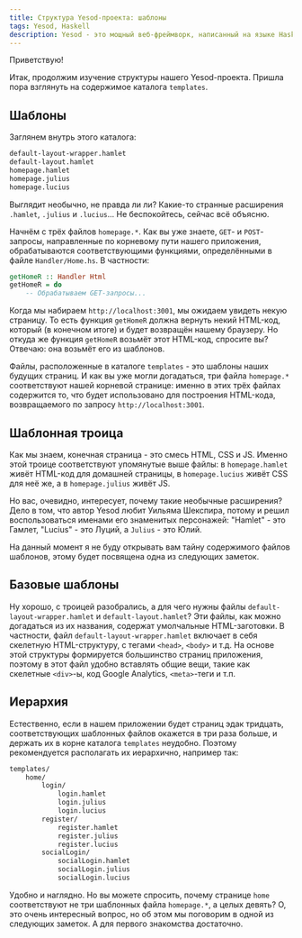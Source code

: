 ```yaml
---
title: Структура Yesod-проекта: шаблоны
tags: Yesod, Haskell
description: Yesod - это мощный веб-фреймворк, написанный на языке Haskell. Продлжаем изучение структуры нашего проекта. На очереди - шаблоны страниц.
---
```


Приветствую!

Итак, продолжим изучение структуры нашего Yesod-проекта. Пришла пора взглянуть на содержимое каталога `templates`.

## Шаблоны

Заглянем внутрь этого каталога:

```bash
default-layout-wrapper.hamlet
default-layout.hamlet
homepage.hamlet
homepage.julius
homepage.lucius
```

Выглядит необычно, не правда ли ли? Какие-то странные расширения `.hamlet`, `.julius` и `.lucius`... Не беспокойтесь, сейчас всё объясню.

Начнём с трёх файлов `homepage.*`. Как вы уже знаете, `GET`- и `POST`-запросы, направленные по корневому пути нашего приложения, обрабатываются соответствующими функциями, определёнными в файле `Handler/Home.hs`. В частности:

```haskell
getHomeR :: Handler Html
getHomeR = do
    -- Обрабатываем GET-запросы...
```

Когда мы набираем `http://localhost:3001`, мы ожидаем увидеть некую страницу. То есть функция `getHomeR` должна вернуть некий HTML-код, который (в конечном итоге) и будет возвращён нашему браузеру. Но откуда же функция `getHomeR` возьмёт этот HTML-код, спросите вы? Отвечаю: она возьмёт его из шаблонов.

Файлы, расположенные в каталоге `templates` - это шаблоны наших будущих страниц. И как вы уже могли догадаться, три файла `homepage.*` соответствуют нашей корневой странице: именно в этих трёх файлах содержится то, что будет использовано для построения HTML-кода, возвращаемого по запросу `http://localhost:3001`.

## Шаблонная троица

Как мы знаем, конечная страница - это смесь HTML, CSS и JS. Именно этой троице соответствуют упомянутые выше файлы: в `homepage.hamlet` живёт HTML-код для домашней страницы, в `homepage.lucius` живёт CSS для неё же, а в `homepage.julius` живёт JS.

Но вас, очевидно, интересует, почему такие необычные расширения? Дело в том, что автор Yesod любит Уильяма Шекспира, потому и решил воспользоваться именами его знаменитых персонажей: "Hamlet" - это Гамлет, "Lucius" - это Луций, а `Julius` - это Юлий.

На данный момент я не буду открывать вам тайну содержимого файлов шаблонов, этому будет посвящена одна из следующих заметок.

## Базовые шаблоны

Ну хорошо, с троицей разобрались, а для чего нужны файлы `default-layout-wrapper.hamlet` и `default-layout.hamlet`? Эти файлы, как можно догадаться из их названия, содержат умолчальные HTML-заготовки. В частности, файл `default-layout-wrapper.hamlet` включает в себя скелетную HTML-структуру, с тегами `<head>`, `<body>` и т.д. На основе этой структуры формируется большинство страниц приложения, поэтому в этот файл удобно вставлять общие вещи, такие как скелетные `<div>`-ы, код Google Analytics, `<meta>`-теги и т.п.

## Иерархия

Естественно, если в нашем приложении будет страниц эдак тридцать, соответствующих шаблонных файлов окажется в три раза больше, и держать их в корне каталога `templates` неудобно. Поэтому рекомендуется располагать их иерархично, например так:

```bash
templates/
    home/
        login/
            login.hamlet
            login.julius
            login.lucius
        register/
            register.hamlet
            register.julius
            register.lucius
        socialLogin/
            socialLogin.hamlet
            socialLogin.julius
            socialLogin.lucius
```

Удобно и наглядно. Но вы можете спросить, почему странице `home` соответствуют не три шаблонных файла `homepage.*`, а целых девять? О, это очень интересный вопрос, но об этом мы поговорим в одной из следующих заметок. А для первого знакомства достаточно.

